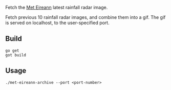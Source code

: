 Fetch the [Met Eireann](http://archive.met.ie/) latest rainfall radar image.

Fetch previous 10 rainfall radar images, and combine them into a gif.
The gif is served on localhost, to the user-specified port.

## Build
```
go get
got build
```

## Usage

```
./met-eireann-archive --port <port-number>
```
